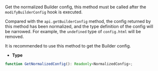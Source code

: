 Get the normalized Builder config, this method must be called after the `modifyBuilderConfig` hook is executed.

Compared with the `api.getBuilderConfig` method, the config returned by this method has been normalized, and the type definition of the config will be narrowed. For example, the `undefined` type of `config.html` will be removed.

It is recommended to use this method to get the Builder config.

- **Type**

```ts
function GetNormalizedConfig(): Readonly<NormalizedConfig>;
```
